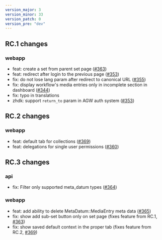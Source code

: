 ```yaml
---
version_major: 3
version_minor: 33
version_patch: 0
version_pre: "dev"
---
```


## RC.1 changes

### webapp

- feat: create a set from parent set page ([#363](https://github.com/Madek/Madek/pull/363))
- feat: redirect after login to the previous page ([#353](https://github.com/Madek/Madek/pull/353))
- fix: do not lose lang param after redirect to canonical URL ([#355](https://github.com/Madek/Madek/pull/355))
- fix: display workflow's media entries only in incomplete section in dashboard ([#344](https://github.com/Madek/Madek/pull/344))
- fix: typo in translations
- zhdk: support `return_to` param in AGW auth system ([#353](https://github.com/Madek/Madek/pull/353))


## RC.2 changes

### webapp
- feat: default tab for collections ([#369](https://github.com/Madek/Madek/pull/369))
- feat: delegations for single user permissions ([#360](https://github.com/Madek/Madek/pull/360))

## RC.3 changes
### api

- fix: Filter only supported meta_datum types ([#364](https://github.com/Madek/Madek/issues/364))
### webapp

- feat: add ability to delete MetaDatum::MediaEntry meta data ([#365](https://github.com/Madek/Madek/issues/365))
- fix: show add sub-set button only on set page (fixes feature from RC.1, [#363](https://github.com/Madek/Madek/pull/363))
- fix: show saved default context in the proper tab (fixes feature from RC.2, [#369](https://github.com/Madek/Madek/pull/369))


